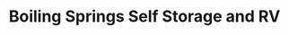 ---
title: "Boiling Springs Self Storage and RV"
url: /boiling-springs/boiling-springs-self-storage-and-rv/
shop: Mieten
---